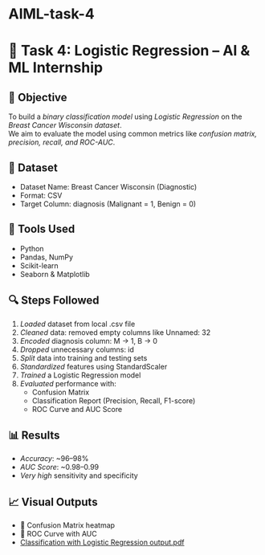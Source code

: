 # AIML-task-4
# 🤖 Task 4: Logistic Regression – AI & ML Internship
## 📌 Objective
To build a *binary classification model* using *Logistic Regression* on the *Breast Cancer Wisconsin dataset*.  
We aim to evaluate the model using common metrics like *confusion matrix, precision, recall, and ROC-AUC*.
## 🧾 Dataset
- Dataset Name: Breast Cancer Wisconsin (Diagnostic)
- Format: CSV
- Target Column: diagnosis (Malignant = 1, Benign = 0)
## 🔧 Tools Used
- Python
- Pandas, NumPy
- Scikit-learn
- Seaborn & Matplotlib
## 🔍 Steps Followed
1. *Loaded* dataset from local .csv file
2. *Cleaned* data: removed empty columns like Unnamed: 32
3. *Encoded* diagnosis column: M → 1, B → 0
4. *Dropped* unnecessary columns: id
5. *Split* data into training and testing sets
6. *Standardized* features using StandardScaler
7. *Trained* a Logistic Regression model
8. *Evaluated* performance with:
   - Confusion Matrix
   - Classification Report (Precision, Recall, F1-score)
   - ROC Curve and AUC Score
## 📊 Results
- *Accuracy*: ~96–98%
- *AUC Score*: ~0.98–0.99
- *Very high* sensitivity and specificity
## 📈 Visual Outputs
- 📌 Confusion Matrix heatmap
- 📌 ROC Curve with AUC
- [Classification with Logistic Regression output.pdf](https://github.com/user-attachments/files/20959587/Classification.with.Logistic.Regression.output.pdf)
